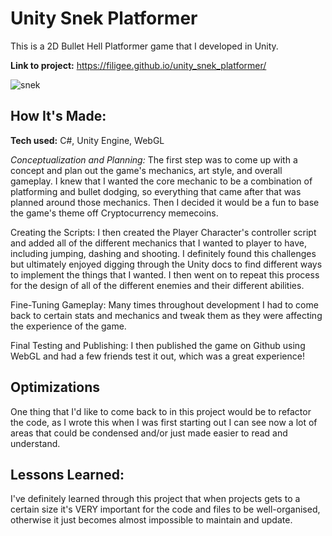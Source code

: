 # Unity Snek Platformer

This is a 2D Bullet Hell Platformer game that I developed in Unity. 

**Link to project:** https://filigee.github.io/unity_snek_platformer/

![snek](https://user-images.githubusercontent.com/121239324/225045547-22c12aa1-05a3-435a-a78a-143f730cd0be.PNG)

## How It's Made:

**Tech used:** C#, Unity Engine, WebGL

<em>Conceptualization and Planning:</em>
The first step was to come up with a concept and plan out the game's mechanics, art style, and overall gameplay. I knew that I wanted the core mechanic to be a combination of platforming and bullet dodging, so everything that came after that was planned around those mechanics. Then I decided it would be a fun to base the game's theme off Cryptocurrency memecoins. 

Creating the Scripts:
I then created the Player Character's controller script and added all of the different mechanics that I wanted to player to have, including jumping, dashing and shooting. I definitely found this challenges but ultimately enjoyed digging through the Unity docs to find different ways to implement the things that I wanted. I then went on to repeat this process for the design of all of the different enemies and their different abilities.

Fine-Tuning Gameplay:
Many times throughout development I had to come back to certain stats and mechanics and tweak them as they were affecting the experience of the game.

Final Testing and Publishing:
I then published the game on Github using WebGL and had a few friends test it out, which was a great experience!
    
## Optimizations

One thing that I'd like to come back to in this project would be to refactor the code, as I wrote this when I was first starting out I can see now a lot of areas that could be condensed and/or just made easier to read and understand.

## Lessons Learned:

I've definitely learned through this project that when projects gets to a certain size it's VERY important for the code and files to be well-organised, otherwise it just becomes almost impossible to maintain and update.
